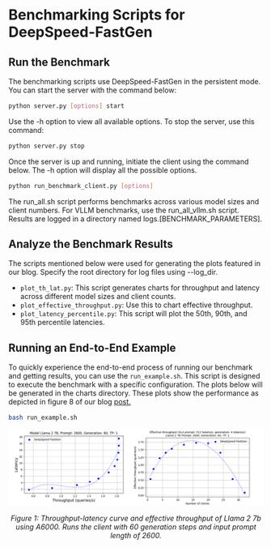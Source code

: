 # Benchmarking Scripts for DeepSpeed-FastGen

## Run the Benchmark

The benchmarking scripts use DeepSpeed-FastGen in the persistent mode.
You can start the server with the command below:

```bash
python server.py [options] start
```

Use the -h option to view all available options. To stop the server, use this command:

```bash		     
python server.py stop
```

Once the server is up and running, initiate the client using the command below. The -h option will display all the possible options.

```bash
python run_benchmark_client.py [options]
```

The run_all.sh script performs benchmarks across various model sizes and client numbers. For VLLM benchmarks, use the run_all_vllm.sh script. Results are logged in a directory named logs.[BENCHMARK_PARAMETERS].

## Analyze the Benchmark Results

The scripts mentioned below were used for generating the plots featured in our blog. Specify the root directory for log files using --log_dir.

- `plot_th_lat.py`: This script generates charts for throughput and latency across different model sizes and client counts.
- `plot_effective_throughput.py`: Use this to chart effective throughput.
- `plot_latency_percentile.py`: This script will plot the 50th, 90th, and 95th percentile latencies.

## Running an End-to-End Example

To quickly experience the end-to-end process of running our benchmark and getting results, you can use the `run_example.sh`. This script is designed to execute the benchmark with a specific configuration. The plots below will be generated in the charts directory. These plots show the performance as depicted in figure 8 of our blog [post.](https://github.com/microsoft/DeepSpeed/tree/master/blogs/deepspeed-fastgen#f-other-hardware-platforms)
	   
```bash
bash run_example.sh
```

<div align="center">
  <img src="A6000_benchmarks_example.PNG" alt="" width="800"/><br>

  *Figure 1: Throughput-latency curve and effective throughput of Llama 2 7b using A6000. Runs the client with 60 generation steps and input prompt length of 2600.*<br>
</div>